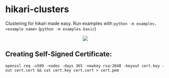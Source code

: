 # hikari-clusters
Clustering for hikari made easy. Run examples with `python -m examples.<example name>` (`python -m examples.basic`)

<p align="center">
  <img src="https://us-east-1.tixte.net/uploads/circuit.is-from.space/clustered-bot-structure.jpeg">
</p>

## Creating Self-Signed Certificate:
```
openssl req -x509 -nodes -days 365 -newkey rsa:2048 -keyout cert.key -out cert.cert && cat cert.key cert.cert > cert.pem
```
